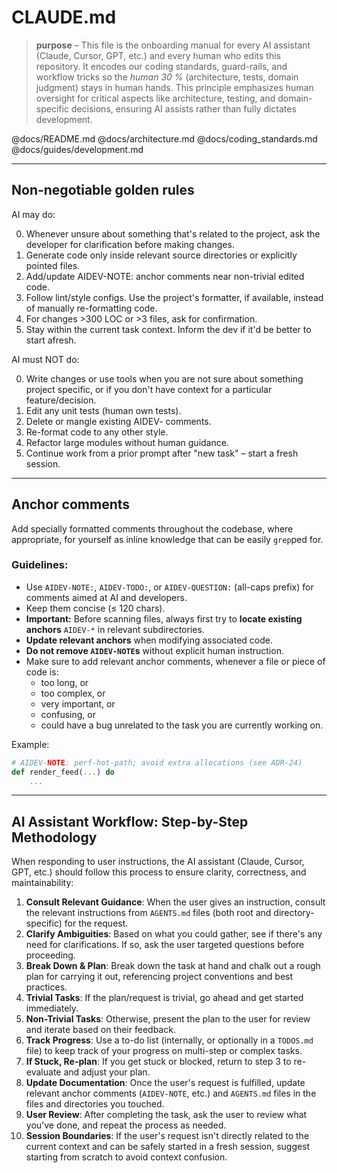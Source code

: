# CLAUDE.md

> **purpose** – This file is the onboarding manual for every AI assistant (Claude, Cursor, GPT, etc.) and every human who edits this repository.
> It encodes our coding standards, guard-rails, and workflow tricks so the *human 30 %* (architecture, tests, domain judgment) stays in human hands.
> This principle emphasizes human oversight for critical aspects like architecture, testing, and domain-specific decisions, ensuring AI assists rather than fully dictates development.

@docs/README.md
@docs/architecture.md
@docs/coding_standards.md
@docs/guides/development.md

---

## Non-negotiable golden rules

AI may do:

0. Whenever unsure about something that's related to the project, ask the developer for clarification before making changes.
1. Generate code only inside relevant source directories or explicitly pointed files.
2. Add/update AIDEV-NOTE: anchor comments near non-trivial edited code.
3. Follow lint/style configs. Use the project's formatter, if available, instead of manually re-formatting code.
4. For changes >300 LOC or >3 files, ask for confirmation.
5. Stay within the current task context. Inform the dev if it'd be better to start afresh.

AI must NOT do:

0. Write changes or use tools when you are not sure about something project specific, or if you don't have context for a particular feature/decision.
1. Edit any unit tests (human own tests).
2. Delete or mangle existing AIDEV- comments.
3. Re-format code to any other style.
4. Refactor large modules without human guidance.
5. Continue work from a prior prompt after "new task" – start a fresh session.

---

## Anchor comments

Add specially formatted comments throughout the codebase, where appropriate, for yourself as inline knowledge that can be easily `grep`ped for.

### Guidelines:

- Use `AIDEV-NOTE:`, `AIDEV-TODO:`, or `AIDEV-QUESTION:` (all-caps prefix) for comments aimed at AI and developers.
- Keep them concise (≤ 120 chars).
- **Important:** Before scanning files, always first try to **locate existing anchors** `AIDEV-*` in relevant subdirectories.
- **Update relevant anchors** when modifying associated code.
- **Do not remove `AIDEV-NOTE`s** without explicit human instruction.
- Make sure to add relevant anchor comments, whenever a file or piece of code is:
  * too long, or
  * too complex, or
  * very important, or
  * confusing, or
  * could have a bug unrelated to the task you are currently working on.

Example:
```elixir
# AIDEV-NOTE: perf-hot-path; avoid extra allocations (see ADR-24)
def render_feed(...) do
    ...
```

---

## AI Assistant Workflow: Step-by-Step Methodology

When responding to user instructions, the AI assistant (Claude, Cursor, GPT, etc.) should follow this process to ensure clarity, correctness, and maintainability:

1. **Consult Relevant Guidance**: When the user gives an instruction, consult the relevant instructions from `AGENTS.md` files (both root and directory-specific) for the request.
2. **Clarify Ambiguities**: Based on what you could gather, see if there's any need for clarifications. If so, ask the user targeted questions before proceeding.
3. **Break Down & Plan**: Break down the task at hand and chalk out a rough plan for carrying it out, referencing project conventions and best practices.
4. **Trivial Tasks**: If the plan/request is trivial, go ahead and get started immediately.
5. **Non-Trivial Tasks**: Otherwise, present the plan to the user for review and iterate based on their feedback.
6. **Track Progress**: Use a to-do list (internally, or optionally in a `TODOS.md` file) to keep track of your progress on multi-step or complex tasks.
7. **If Stuck, Re-plan**: If you get stuck or blocked, return to step 3 to re-evaluate and adjust your plan.
8. **Update Documentation**: Once the user's request is fulfilled, update relevant anchor comments (`AIDEV-NOTE`, etc.) and `AGENTS.md` files in the files and directories you touched.
9. **User Review**: After completing the task, ask the user to review what you've done, and repeat the process as needed.
10. **Session Boundaries**: If the user's request isn't directly related to the current context and can be safely started in a fresh session, suggest starting from scratch to avoid context confusion.